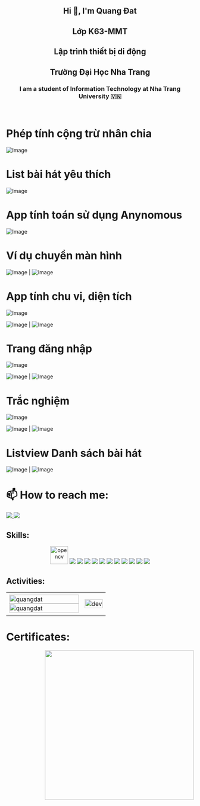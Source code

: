 <!-- <img align="left" width="400" src="https://github.githubassets.com/images/modules/profile/profile-first-repo.svg" /> -->

<!-- <img align="right" width="64" src="https://img.icons8.com/color/48/vietnam-circular.png" /> -->

<h2 align="center">Hi 👋, I'm Quang Đat </h2>
<h2 align="center"> Lớp K63-MMT </h2>
<h2 align="center"> Lập trình thiết bị di động </h2>
<h2 align="center"> Trường Đại Học Nha Trang </h2>
<p align="center">
  <h3 align="center">I am a student of Information Technology at Nha Trang University 🇻🇳 </h3>
</p>


<br />

# Phép tính cộng trừ nhân chia

![Image](https://github.com/user-attachments/assets/792321a8-4115-44aa-8829-cceed5f832ac)

# List bài hát yêu thích

![Image](https://github.com/user-attachments/assets/66917383-5feb-467f-8684-765b65c8afb0)

# App tính toán sử dụng Anynomous

![Image](https://github.com/user-attachments/assets/7715e9d9-960e-4522-a02f-64374050f2b4)

# Ví dụ chuyển màn hình 

![Image](https://github.com/user-attachments/assets/fba89c27-5a81-4551-aa73-b8709c7929fd) | ![Image](https://github.com/user-attachments/assets/f871ec90-31e8-4597-a6eb-2e35a82a8261)

# App tính chu vi, diện tích

![Image](https://github.com/user-attachments/assets/37bedce1-4c01-4800-aa8f-dc2d488992c7)

![Image](https://github.com/user-attachments/assets/68940c5e-ba77-40ec-b005-52b2f2912669) | ![Image](https://github.com/user-attachments/assets/fccbdaa4-55cd-4656-8110-32721b71b406)

# Trang đăng nhập 

![Image](https://github.com/user-attachments/assets/c6c10b9d-acf4-4b10-9347-ce5403eb850c)

![Image](https://github.com/user-attachments/assets/ef99455a-d7f0-4b46-aeab-0f07c741b892) | ![Image](https://github.com/user-attachments/assets/f50decad-eebe-4ae9-b01c-73a081194fda)

# Trắc nghiệm 

![Image](https://github.com/user-attachments/assets/1a3c7849-12ff-47b8-ae6e-a4f665b15b40) 


![Image](https://github.com/user-attachments/assets/dac56834-ca06-4fe4-af6f-27c0239042f9) | ![Image](https://github.com/user-attachments/assets/8e481932-0a6b-42b3-aebd-af5ec18a1886)

# Listview Danh sách bài hát

![Image](https://github.com/user-attachments/assets/a6a77ad3-8ba8-4846-9231-515816c5edb9) | ![Image](https://github.com/user-attachments/assets/de102999-ed9a-494b-84e1-54dd24d8de7f)

# 📫 How to reach me:

  </a>
  <a href="https://www.facebook.com/attripttmd" alt="Facebook">
    <img src="https://img.icons8.com/fluent/48/000000/facebook-new.png" target="_blank" />
  </a> 
  <a href="https://github.com/NguyenQuangDat123/63131916-AndroidProgramming" alt="Github">
    <img src="https://img.icons8.com/fluent/48/000000/github.png"/>
  </a> 


## Skills:
<p align="center">
  <img src="https://www.vectorlogo.zone/logos/opencv/opencv-icon.svg" alt="opencv" width="48" height="48"/> 
  <img src="https://img.icons8.com/color/48/000000/microsoft-sql-server.png"/>
  <img src="https://img.icons8.com/color/48/000000/mysql-logo.png"/>
  <img src="https://img.icons8.com/color/48/000000/mongodb.png"/>
  <img src="https://img.icons8.com/fluent/48/000000/matlab.png"/>
  <img src="https://img.icons8.com/color/48/000000/git.png"/>
  <img src="https://img.icons8.com/color/48/000000/github-2.png"/>
  <img src="https://img.icons8.com/color/48/000000/visual-studio-code-2019.png"/>
  <img src="https://img.icons8.com/color/48/null/visual-studio--v2.png"/>
  <img src="https://img.icons8.com/dusk/48/000000/anaconda.png"/>
  <img src="https://img.icons8.com/fluent/48/000000/spyder-ide.png"/>
  <img src="https://img.icons8.com/color/48/000000/trello.png"/>
</p>

## Activities:

<table style="width:100%;">
  <tr>
    <td>
      <img src="https://github-readme-stats.vercel.app/api/top-langs/?username=quangdat&bg_color=FFFFFF00&text_color=179fa3&layout=compact&hide=CSS&langs_count=10&custom_title=Top%20ngôn%20ngữ%20được%20dùng" alt="quangdat" width="100%"/>
      <img src="https://github-readme-stats.vercel.app/api?username=quangdat&bg_color=FFFFFF00&text_color=179fa3&show_icons=true&count_private=true&include_all_commits=true&custom_title=Hoạt%20động%20trên%20Github" alt="quangdat" width="100%"/>
    </td>
    <td>
      <p align="center"> 
        <img src="https://cdn.dribbble.com/users/1059583/screenshots/4171367/coding-freak.gif" alt="dev" width="100%"/>
      </p>
    </td>
  </tr>
</table>

# Certificates:

<img align="right" width="400" src="https://github.githubassets.com/images/modules/profile/profile-joined-github.svg">


